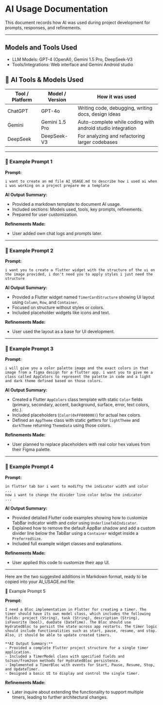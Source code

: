 
# AI Usage Documentation

This document records how AI was used during project development for prompts, responses, and refinements.

---

## Models and Tools Used
- LLM Models: GPT-4 (OpenAI), Gemini 1.5 Pro, DeepSeek-V3
- Tools/Integrations: Web interface and Gemini Android studio 

## 🤖 AI Tools & Models Used

| Tool / Platform     | Model / Version       | How it was used                                  
|---------------------|------------------------|--------------------------------------------------
| ChatGPT             | GPT-4o                 | Writing code, debugging, writing docs, design ideas
| Gemini              | Gemini 1.5 Pro         | Auto-complete while coding with android studio integration
| DeepSeek            | DeepSeek-V3            | For analyzing and refactoring larger codebases

---

### 🔸 Example Prompt 1

**Prompt:**  
```
i want to create an md file AI_USAGE.md to describe how i used ai when i was working on a project prepare me a template
```

**AI Output Summary:**  
- Provided a markdown template to document AI usage.  
- Included sections: Models used, tools, key prompts, refinements.  
- Prepared for user customization.

**Refinements Made:**  
- User added own chat logs and prompts later.

---

### 🔸 Example Prompt 2

**Prompt:**  
```
i want you to create a flutter widget with the structure of the ui on the image provided, i don't need you to apply styles i just need the structure
```

**AI Output Summary:**  
- Provided a Flutter widget named `TimerCardStructure` showing UI layout using `Column`, `Row`, and `Container`.  
- Focused on structure without styles or colors.  
- Included placeholder widgets like icons and text.

**Refinements Made:**  
- User used the layout as a base for UI development.

---

### 🔸 Example Prompt 3

**Prompt:**  
```
i will give you a color palette image and the exact colors in that image from a figma design for a flutter app. i want you to give me a class called AppColors to represent the palette in code and a light and dark theme defined based on those colors.
```

**AI Output Summary:**  
- Created a Flutter `AppColors` class template with static `Color` fields (primary, secondary, accent, background, surface, error, text colors, etc.).  
- Included placeholders (`Color(0xFF000000)`) for actual hex colors.  
- Defined an `AppTheme` class with static getters for `lightTheme` and `darkTheme` returning `ThemeData` using those colors.

**Refinements Made:**  
- User planned to replace placeholders with real color hex values from their Figma palette.

---


### 🔸 Example Prompt 4

**Prompt:**  
```
in flutter tab bar i want to modifty the indicator width and color
...
now i want to change the divider line color below the indicator
...
```

**AI Output Summary:**  
- Provided detailed Flutter code examples showing how to customize TabBar indicator width and color using `UnderlineTabIndicator`.  
- Explained how to remove the default AppBar shadow and add a custom divider line below the TabBar using a `Container` widget inside a `PreferredSize`.  
- Included full example widget classes and explanations.

**Refinements Made:**  
- User applied this code to customize their app UI.

---

Here are the two suggested additions in Markdown format, ready to be copied into your AI_USAGE.md file:

🔸 Example Prompt 5

**Prompt:**  
```
I need a Bloc implementation in Flutter for creating a timer. The timer should have its own model class, which includes the following fields: project (String), task (String), description (String), isFavorite (bool), dueDate (DateTime). The Bloc should use HydratedBloc to persist the state across app restarts. The timer logic should include functionalities such as start, pause, resume, and stop. Also, it should be able to update created timers.

**AI Output Summary:**  
- Provided a complete Flutter project structure for a single timer application.
- Included a TimerModel class with specified fields and toJson/fromJson methods for HydratedBloc persistence.
- Implemented a TimerBloc with events for Start, Pause, Resume, Stop, and UpdateTimer.
- Designed a basic UI to display and control the single timer.
```

**Refinements Made:**  
- Later inquire about extending the functionality to support multiple timers, leading to further architectural changes.
